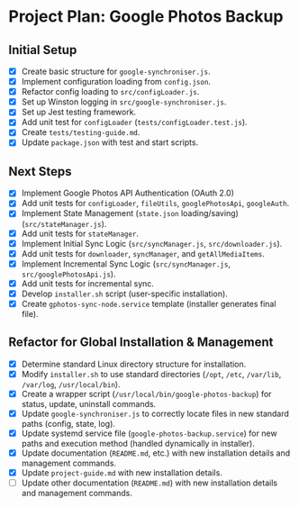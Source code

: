 # Project Plan: Google Photos Backup

## Initial Setup

- [x] Create basic structure for `google-synchroniser.js`.
- [x] Implement configuration loading from `config.json`.
- [x] Refactor config loading to `src/configLoader.js`.
- [x] Set up Winston logging in `src/google-synchroniser.js`.
- [x] Set up Jest testing framework.
- [x] Add unit test for `configLoader` (`tests/configLoader.test.js`).
- [x] Create `tests/testing-guide.md`.
- [x] Update `package.json` with test and start scripts.

## Next Steps

- [x] Implement Google Photos API Authentication (OAuth 2.0)
- [x] Add unit tests for `configLoader`, `fileUtils`, `googlePhotosApi`, `googleAuth`.
- [x] Implement State Management (`state.json` loading/saving) (`src/stateManager.js`).
- [x] Add unit tests for `stateManager`.
- [x] Implement Initial Sync Logic (`src/syncManager.js`, `src/downloader.js`).
- [x] Add unit tests for `downloader`, `syncManager`, and `getAllMediaItems`.
- [x] Implement Incremental Sync Logic (`src/syncManager.js`, `src/googlePhotosApi.js`).
- [x] Add unit tests for incremental sync.
- [x] Develop `installer.sh` script (user-specific installation).
- [x] Create `gphotos-sync-node.service` template (installer generates final file).

## Refactor for Global Installation & Management

- [x] Determine standard Linux directory structure for installation.
- [x] Modify `installer.sh` to use standard directories (`/opt`, `/etc`, `/var/lib`, `/var/log`, `/usr/local/bin`).
- [x] Create a wrapper script (`/usr/local/bin/google-photos-backup`) for status, update, uninstall commands.
- [x] Update `google-synchroniser.js` to correctly locate files in new standard paths (config, state, log).
- [x] Update systemd service file (`google-photos-backup.service`) for new paths and execution method (handled dynamically in installer).
- [x] Update documentation (`README.md`, etc.) with new installation details and management commands.
- [x] Update `project-guide.md` with new installation details.
- [ ] Update other documentation (`README.md`) with new installation details and management commands.
